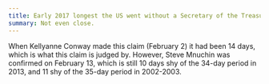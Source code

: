 ```yaml
---
title: Early 2017 longest the US went without a Secretary of the Treasury
summary: Not even close.
---
```

When Kellyanne Conway made this claim (February 2) it had been 14 days, which is what this claim is judged by. However, Steve Mnuchin was confirmed on February 13, which is still 10 days shy of the 34-day period in 2013, and 11 shy of the 35-day period in 2002-2003.
